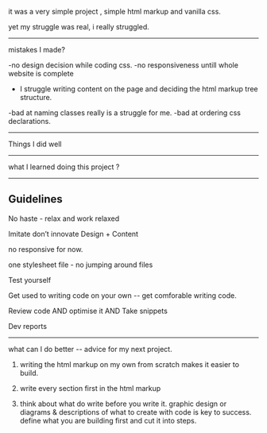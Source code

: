 

it was a very simple project , simple html markup and vanilla css.

yet  my struggle was real, i really struggled.



-----------------------------
mistakes I made?

-no design decision while coding css. 
-no responsiveness untill whole website is complete

- I struggle writing content on the page and deciding the html markup tree structure. 

-bad at naming classes really is a struggle for me.
-bad at ordering css declarations.

-------------
Things I did well



-------
what I learned doing this project ?


----
## Guidelines

No haste - relax and work relaxed
      
Imitate don’t innovate Design + Content

no responsive for now.

one stylesheet file - no jumping around files

Test yourself

Get used to writing code on your own -- get comforable writing code. 


Review code AND optimise it AND Take snippets
  
Dev reports

-----
what can I do better -- advice for my next project. 

1. writing the html markup on my own from scratch makes it easier to build.


2. write every section first in the html markup


3. think about what do write before you write it. graphic design or diagrams  & descriptions of what to create with code is key to success. define what you are building first and cut it into steps.
